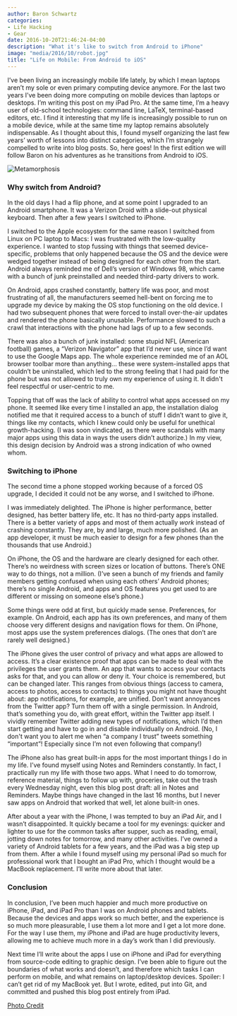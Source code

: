 ```yaml
---
author: Baron Schwartz
categories:
- Life Hacking
- Gear
date: 2016-10-20T21:46:24-04:00
description: "What it's like to switch from Android to iPhone"
image: "media/2016/10/robot.jpg"
title: "Life on Mobile: From Android to iOS"
---
```


I’ve been living an increasingly mobile life lately, by which I mean laptops aren’t my sole or even primary computing device anymore. For the last two years I’ve been doing more computing on mobile devices than laptops or desktops. I’m writing this post on my iPad Pro. At the same time, I’m a heavy user of old-school technologies: command line, LaTeX, terminal-based editors, etc. I find it interesting that my life is increasingly possible to run on a mobile device, while at the same time my laptop remains absolutely indispensable. As I thought about this, I found myself organizing the last few years’ worth of lessons into distinct categories, which I’m strangely compelled to write into blog posts. So, here goes! In the first edition we will follow Baron on his adventures as he transitions from Android to iOS.

![Metamorphosis](/media/2016/10/robot.jpg)

<!--more-->

### Why switch from Android?

In the old days I had a flip phone, and at some point I upgraded to an Android smartphone. It was a Verizon Droid with a slide-out physical keyboard. Then after a few years I switched to iPhone.

I switched to the Apple ecosystem for the same reason I switched from Linux on PC laptop to Macs: I was frustrated with the low-quality experience. I wanted to stop fussing with things that seemed device-specific, problems that only happened because the OS and the device were wedged together instead of being designed for each other from the start. Android always reminded me of Dell’s version of Windows 98, which came with a bunch of junk preinstalled and needed third-party drivers to work.

On Android, apps crashed constantly, battery life was poor, and most frustrating of all, the manufacturers seemed hell-bent on forcing me to upgrade my device by making the OS stop functioning on the old device. I had two subsequent phones that were forced to install over-the-air updates and rendered the phone basically unusable. Performance slowed to such a crawl that interactions with the phone had lags of up to a few seconds.

There was also a bunch of junk installed: some stupid NFL (American football) games, a “Verizon Navigator” app that I’d never use, since I’d want to use the Google Maps app. The whole experience reminded me of an AOL browser toolbar more than anything… these were system-installed apps that couldn’t be uninstalled, which led to the strong feeling that I had paid for the phone but was not allowed to truly own my experience of using it. It didn't feel respectful or user-centric to me.

Topping that off was the lack of ability to control what apps accessed on my phone. It seemed like every time I installed an app, the installation dialog notified me that it required access to a bunch of stuff I didn’t want to give it, things like my contacts, which I knew could only be useful for unethical growth-hacking. (I was soon vindicated, as there were scandals with many major apps using this data in ways the users didn’t authorize.) In my view, this design decision by Android was a strong indication of who owned whom.

### Switching to iPhone

The second time a phone stopped working because of a forced OS upgrade, I decided it could not be any worse, and I switched to iPhone.

I was immediately delighted. The iPhone is higher performance, better designed, has better battery life, etc. It has no third-party apps installed. There is a better variety of apps and most of them actually *work* instead of crashing constantly. They are, by and large, much more polished. (As an app developer, it must be much easier to design for a few phones than the thousands that use Android.)

On iPhone, the OS and the hardware are clearly designed for each other. There’s no weirdness with screen sizes or location of buttons. There’s ONE way to do things, not a million. (I’ve seen a bunch of my friends and family members getting confused when using each others’ Android phones; there’s no single Android, and apps and OS features you get used to are different or missing on someone else’s phone.)

Some things were odd at first, but quickly made sense. Preferences, for example. On Android, each app has its own preferences, and many of them choose very different designs and navigation flows for them. On iPhone, most apps use the system preferences dialogs. (The ones that don’t are rarely well designed.)

The iPhone gives the user control of privacy and what apps are allowed to access. It’s a clear existence proof that apps can be made to deal with the privileges the user grants them. An app that wants to access your contacts asks for that, and you can allow or deny it. Your choice is remembered, but can be changed later. This ranges from obvious things (access to camera, access to photos, access to contacts) to things you might not have thought about: app notifications, for example, are unified. Don’t want annoyances from the Twitter app? Turn them off with a single permission. In Android, that’s something you do, with great effort, within the Twitter app itself. I vividly remember Twitter adding new types of notifications, which I’d then start getting and have to go in and disable individually on Android. (No, I don't want you to alert me when “a company I trust” tweets something “important”! Especially since I’m not even following that company!)

The iPhone also has great built-in apps for the most important things I do in my life. I’ve found myself using Notes and Reminders constantly. In fact, I practically run my life with those two apps. What I need to do tomorrow, reference material, things to follow up with, groceries, take out the trash every Wednesday night, even this blog post draft: all in Notes and Reminders. Maybe things have changed in the last 16 months, but I never saw apps on Android that worked that well, let alone built-in ones.

After about a year with the iPhone, I was tempted to buy an iPad Air, and I wasn’t disappointed. It quickly became a tool for my evenings: quicker and lighter to use for the common tasks after supper, such as reading, email, jotting down notes for tomorrow, and many other activities. I’ve owned a variety of Android tablets for a few years, and the iPad was a big step up from them. After a while I found myself using my personal iPad so much for professional work that I bought an iPad Pro, which I thought would be a MacBook replacement. I’ll write more about that later.

### Conclusion

In conclusion, I’ve been much happier and much more productive on iPhone, iPad, and iPad Pro than I was on Android phones and tablets. Because the devices and apps work so much better, and the experience is so much more pleasurable, I use them a lot more and I get a lot more done. For the way I use them, my iPhone and iPad are huge productivity levers, allowing me to achieve much more in a day’s work than I did previously.

Next time I’ll write about the apps I use on iPhone and iPad for everything from source-code editing to graphic design. I’ve been able to figure out the boundaries of what works and doesn’t, and therefore which tasks I can perform on mobile, and what remains on laptop/desktop devices. Spoiler: I can’t get rid of my MacBook yet. But I wrote, edited, put into Git, and committed and pushed this blog post entirely from iPad.

[Photo Credit](https://pixabay.com/en/robot-artificial-intelligence-woman-507811/)
